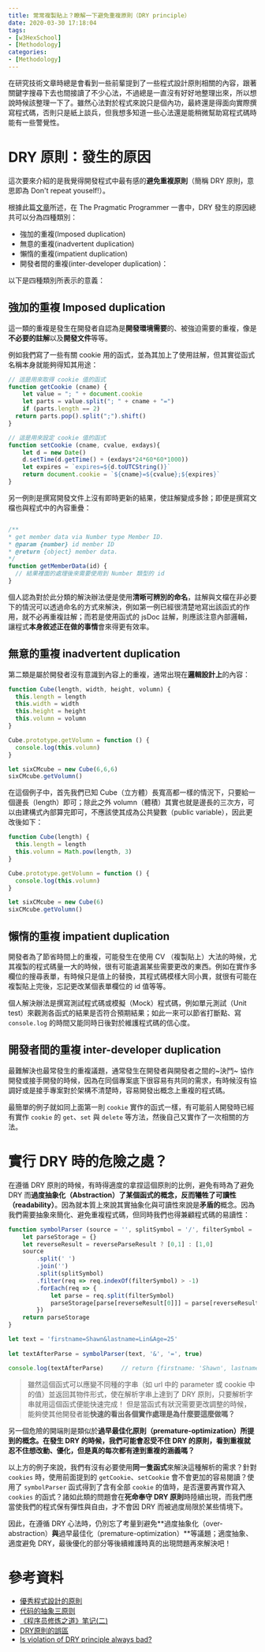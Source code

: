 ```yaml
---
title: 常常複製貼上？瞭解一下避免重複原則（DRY principle）
date: 2020-03-30 17:18:04
tags:
- [w3HexSchool]
- [Methodology]
categories: 
- [Methodology]
---
```


在研究技術文章時總是會看到一些前輩提到了一些程式設計原則相關的內容，跟著關鍵字搜尋下去也間接讀了不少心法，不過總是一直沒有好好地整理出來，所以想說時候該整理一下了。雖然心法對於程式來說只是個內功，最終還是得面向實際撰寫程式碼，否則只是紙上談兵，但我想多知道一些心法還是能稍微幫助寫程式碼時能有一些警覺性。

# DRY 原則：發生的原因

這次要來介紹的是我覺得開發程式中最有感的**避免重複原則**（簡稱 DRY 原則，意思即為 Don't repeat youself!）。

根據此篇[文章](https://www.sharmaprakash.com.np/four-types-of-duplication-in-source-code/#)所述，在 The Pragmatic Programmer 一書中，DRY 發生的原因總共可以分為四種類別：

- 強加的重複(Imposed duplication)
- 無意的重複(inadvertent duplication)
- 懶惰的重複(impatient duplication)
- 開發者間的重複(inter-developer duplication)：

以下是四種類別所表示的意義：

<!--more-->

## 強加的重複 Imposed duplication
這一類的重複是發生在開發者自認為是**開發環境需要**的、被強迫需要的重複，像是**不必要的註解**以及**開發文件**等等。

例如我們寫了一些有關 cookie 用的函式，並為其加上了使用註解，但其實從函式名稱本身就能夠得知其用途：

```js
// 這是用來取得 cookie 值的函式
function getCookie (cname) {
    let value = "; " + document.cookie
    let parts = value.split("; " + cname + "=")
    if (parts.length == 2)
  return parts.pop().split(";").shift()
}

// 這是用來設定 cookie 值的函式
function setCookie (cname, cvalue, exdays){
    let d = new Date()
    d.setTime(d.getTime() + (exdays*24*60*60*1000))
    let expires = `expires=${d.toUTCString()}`
    return document.cookie = `${cname}=${cvalue};${expires}`
}
```

另一例則是撰寫開發文件上沒有即時更新的結果，使註解變成多餘；即便是撰寫文檔也與程式中的內容重疊：

```js

/**
* get member data via Number type Member ID.
* @param {number} id member ID
* @return {object} member data.
*/
function getMemberData(id) {
  // 結果裡面的處理後來需要使用到 Number 類型的 id
}

```

個人認為對於此分類的解決辦法便是使用**清晰可辨別的命名**，註解與文檔在非必要下的情況可以透過命名的方式來解決，例如第一例已經很清楚地寫出該函式的作用，就不必再重複註解；而若是使用函式的 jsDoc 註解，則應該注意內部邏輯，讓程式**本身敘述正在做的事情**會來得更有效率。


## 無意的重複 inadvertent duplication
第二類是屬於開發者沒有意識到內容上的重複，通常出現在**邏輯設計上**的內容：

```js
function Cube(length, width, height, volumn) {
  this.length = length
  this.width = width
  this.height = height
  this.volumn = volumn
}

Cube.prototype.getVolumn = function () {
  console.log(this.volumn)
}

let sixCMcube = new Cube(6,6,6)
sixCMcube.getVolumn()
```

在這個例子中，首先我們已知 Cube（立方體）長寬高都一樣的情況下，只要給一個邊長（length）即可；除此之外 volumn（體積）其實也就是邊長的三次方，可以由建構式內部算完即可，不應該使其成為公共變數（public variable），因此更改後如下：

```js
function Cube(length) {
  this.length = length
  this.volumn = Math.pow(length, 3)
}

Cube.prototype.getVolumn = function () {
  console.log(this.volumn)
}

let sixCMcube = new Cube(6)
sixCMcube.getVolumn()
```

## 懶惰的重複 impatient duplication
開發者為了節省時間上的重複，可能發生在使用 CV （複製貼上）大法的時候，尤其複製的程式碼量一大的時候，很有可能遺漏某些需要更改的東西。例如在實作多欄位的搜尋表單，有時候只是值上的替換，其程式碼模樣大同小異，就很有可能在複製貼上完後，忘記更改某個表單欄位的 id 值等等。

個人解決辦法是撰寫測試程式碼或模擬（Mock）程式碼，例如單元測試（Unit test）來觀測各函式的結果是否符合預期結果；如此一來可以節省打斷點、寫 `console.log` 的時間又能同時日後對於維護程式碼的信心度。

## 開發者間的重複 inter-developer duplication
最難解決也最常發生的重複議題，通常發生在開發者與開發者之間的~決鬥~ 協作開發或接手開發的時候，因為在同個專案底下很容易有共同的需求，有時候沒有協調好或是接手專案對於架構不清楚時，容易開發出概念上重複的程式碼。

最簡單的例子就如同上面第一則 `cookie` 實作的函式一樣，有可能前人開發時已經有實作 `cookie` 的 `get`、`set` 與 `delete` 等方法，然後自己又實作了一次相關的方法。

# 實行 DRY 時的危險之處？
在遵循 DRY 原則的時候，有時得適度的拿捏這個原則的比例，避免有時為了避免 DRY 而**過度抽象化（Abstraction）**了某個函式的概念，反而犧牲了**可讀性（readability）**。因為就本質上來說其實抽象化與可讀性來說是**矛盾的**概念。因為我們需要抽象來簡化、避免重複程式碼，但同時我們也得兼顧程式碼的易讀性：

```js
function symbolParser (source = '', splitSymbol = '/', filterSymbol = '_', reverseParseResult = false) {
    let parseStorage = {}
    let reverseResult = reverseParseResult ? [0,1] : [1,0]
    source
        .split(' ')
        .join('')
        .split(splitSymbol)
        .filter(req => req.indexOf(filterSymbol) > -1)
        .forEach(req => {
            let parse = req.split(filterSymbol)
            parseStorage[parse[reverseResult[0]]] = parse[reverseResult[1]]
        })
    return parseStorage
}

let text = 'firstname=Shawn&lastname=Lin&Age=25'
 
let textAfterParse = symbolParser(text, '&', '=', true)

console.log(textAfterParse)     // return {firstname: 'Shawn', lastname: 'Lin', Age: "25"}
```

> 雖然這個函式可以應變不同種的字串（如 url 中的 parameter 或 cookie 中的值）並返回其物件形式，使在解析字串上達到了 DRY 原則，只要解析字串就用這個函式便能快速完成！
> 但是當函式有狀況需要更改調整的時候，能夠使其他開發者能**快速的看出各個實作處理是為什麼要這麼做嗎？**

另一個危險的開端則是類似於**過早最佳化原則（premature-optimization）**所提到的概念。在發生 DRY 的時候，我們可能會忍受不住 DRY 的原則，看到重複就忍不住想改動、優化，但是**真的每次都有達到重複的涵義嗎？**

以上方的例子來說，我們有沒有必要使用**同一隻函式**來解決這種解析的需求？針對 `cookies` 時，使用前面提到的 `getCookie`、`setCookie` 會不會更加的容易閱讀？使用了 `symbolParser` 函式得到了含有全部 `cookie` 的值時，是否還要再實作寫入 `cookies` 的函式？諸如此類的問題會在**死命奉守 DRY 原則**時陸續出現，而我們應當使我們的程式保有彈性與自由，才不會因 DRY 而被過度局限於某些情境下。

因此，在遵循 DRY 心法時，仍別忘了考量到避免**過度抽象化（over-abstraction）**與**過早最佳化（premature-optimization）**等議題；適度抽象、適度避免 DRY，最後優化的部分等後續維護時真的出現問題再來解決吧！


# 參考資料

- [優秀程式設計的原則](https://www.itread01.com/p/1318618.html)
- [代码的抽象三原则](http://www.ruanyifeng.com/blog/2013/01/abstraction_principles.html)
- [《程序员修炼之道》笔记(二)](https://www.cnblogs.com/zhixin9001/p/6777608.html)
- [DRY原則的誤區](http://www.rocidea.com/one?id=33839)
- [Is violation of DRY principle always bad?](https://stackoverflow.com/questions/17788738/is-violation-of-dry-principle-always-bad)